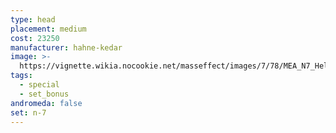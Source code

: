 ```yaml
---
type: head
placement: medium
cost: 23250
manufacturer: hahne-kedar
image: >-
  https://vignette.wikia.nocookie.net/masseffect/images/7/78/MEA_N7_Helmet.png/revision/latest/scale-to-width-down/700?cb=20180507215345
tags:
  - special
  - set_bonus
andromeda: false
set: n-7
---
```


